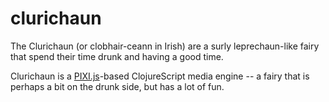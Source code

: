 # clurichaun
The Clurichaun (or clobhair-ceann in Irish) are a surly leprechaun-like fairy that spend their time drunk and having a good time.

Clurichaun is a [PIXI.js](http://pixijs.com)-based ClojureScript media engine -- a fairy that is perhaps a bit on the drunk side, but has a lot of fun.

